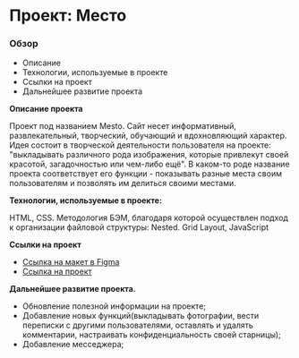 # Проект: Место

### Обзор

* Описание
* Технологии, используемые в проекте
* Ссылки на проект
* Дальнейшее развитие проекта

**Описание проекта**

Проект под названием Mesto. Сайт несет информативный, развлекательный, творческий, обучающий и вдохновляющий характер. Идея состоит в творческой деятельности пользователя на проекте: "выкладывать различного рода изображения, которые привлекут своей красотой, загадочностью или чем-либо ещё". В каком-то роде название проекта соответствует его функции - показывать разные места своим пользователям и позволять им делиться своими местами.

**Технологии, используемые в проекте:**

HTML, CSS. Методология БЭМ, благодаря которой осуществлен подход к организации файловой структуры: Nested. Grid Layout, JavaScript

**Ссылки на проект**

* [Ссылка на макет в Figma](https://www.figma.com/file/2cn9N9jSkmxD84oJik7xL7/JavaScript.-Sprint-4?node-id=0%3A1)
* [Ссылка на проект](https://shturm3.github.io/mesto/)

**Дальнейшее развитие проекта.**

 * Обновление полезной информации на проекте;
 * Добавление новых функций(выкладывать фотографии, вести переписки с другими пользователями, оставлять и удалять комментарии, настраивать конфиденциальность своей старницы);
 * Добавление месседжера;

